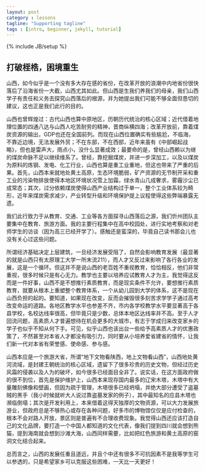 ```yaml
---
layout: post
category : lessons
tagline: "Supporting tagline"
tags : [intro, beginner, jekyll, tutorial]
---
```

{% include JB/setup %}
               
## 打破桎梏，困境重生

山西，如今似乎是一个没有多大存在感的省份，在改革开放的浪潮中内地省份很快落后了沿海省份一大截，山西尤其如此。但山西是生我们养我们的母亲，我们山西学子有责任和义务去探究山西落后的根源，并为她提出我们可能不够全面但恳切的建议，这也正是我们此行的目的。

山西也曾辉煌过：古代山西也算中原地区，历朝历代统治的核心区域；近代借着地理位置的四通八达与山西人吃苦耐劳的精神，晋商纵横四海；改革开放前，靠着煤炭资源的输出，GDP也还在全国前列。而现在山西位置确实有些尴尬，不临海，不靠近边境，无法发展外贸；不在东部，不在西部，近年来虽有《中部崛起战略》，但也是雷声大，雨点小，没什么显著成效；最要命的是，曾经山西赖以为继的煤炭命脉不足以继续维系了。曾经，靠挖掘煤炭，并进一步深加工，以及以煤炭为原料的炼钢、发电、化工行业，山西也算是重工业重地，但这也带来了严重的后果。首先，山西本来就地处黄土高原，生态环境脆弱，矿产资源的无节制开采和重工业的污染物排放使得本地区环境状况雪上加霜，绿水青山几成奢求，雾霾沙尘已成常态；其次，过分依赖煤炭使得山西产业结构过于单一，整个工业体系较为畸形，近年来煤炭需求减少，产业转型升级和环境保护提上议程使得这些弊端暴露无遗。

我们此行致力于从教育、交通、工业等各方面探寻山西落后之源，我们忻州团队主要集中在教育、旅游方面。我的主要行程集中在高中校园处，进行实地考察和对老师学生的访谈（因为高三已经开学了）。感触还是蛮深的，毕竟自己读书那会儿也没有关心过这些问题。

所谓经济基础决定上层建筑，一旦经济发展受阻了，自然会影响教育发展（最显著的就是山西只有太原理工大学一所末流211），而人才又反过来影响了各行各业的发展，这是一个循环。但这并不是说山西的老百姓不重视教育，恰恰相反，他们非常重视，很多时候只是有心无力。教学也主要以培养应试教育人才为主，我觉得这反而是一件好事，山西不是不想推行素质教育，而是现实条件不允许，要想推行素质教育，就要从根本上重塑整个教育体系，一个从幼儿园到大学的体系，这不是现在山西负担的起的。要知道，如果现在改变，反而会摧毁很多刻苦求学学子通过高考改变命运的道路。各地区教学水平也参差不齐，市内各学校教学水平要显著高于各县学校，名校达线率很高，但毕竟只是少数，总体本地区达线率并不高。至于人才回流问题，高素质人才普遍想待在机会更多的大城市，有志于学成归来改变家乡的学子也似乎不知从何下手。可见，似乎山西也该出台一些给予高素质人才的优惠政策了，不然甚至对本省人才都没有吸引力，同时要从小培养爱省建省的情怀，让我们新一代对本省有荣誉感、使命感、参与感。

山西本应是一个旅游大省，所谓“地下文物看陕西，地上文物看山西”，山西地处黄河流域，是封建王朝统治的核心区域，遗留下了很多珍贵的历史文物，但经过历史风霜的侵袭以及人为的破坏，如今很多已经面目全非了。说实话，在这方面政府做的很不到位，首先是保护维护上，山西本来现存国内最多的辽宋木塔，木塔中有大量雕刻佛像和壁画，但因为疏于管理，木塔很多已经坍塌，并绝大部分遭受了盗墓贼的黑手（我小时候就听大人说过靠盗墓发家的例子），其中最知名的应县木塔也濒临倒塌；其次是开发利用上，本来借着这得天独厚的文物资源，可以大力发展旅游业，但政府总是不够热心或存在各种问题，好多市的博物馆仅仅是应付检查的，根本不会对路人开放，景区则是普遍有不合理收费现象。我觉得山西还应该打造自己的文化品牌，要打造一个中国人都知道的文化代表，像我们提到四川就会想到熊猫，提到海南就会想到沙滩大海，山西同样需要，比如把红色旅游和黄土高原的窑洞文化结合起来。

总而言之，山西的发展任重且道远，并且个中还有很多不可抗因素不是我等学生可以参透的，只是希望家乡可以克服这些困难，一天比一天更好！
